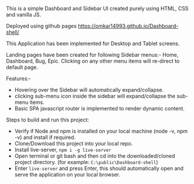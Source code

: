 This is a simple Dashboard and Sidebar UI created purely using HTML, CSS and vanilla JS.

Deployed using github pages  https://omkar14993.github.io/Dashboard-shell/

This Application has been implemented for Desktop and Tablet screens.

Landing pages have been created for following Sidebar menus:- Home, Dashboard, Bug, Epic.
Clicking on any other menu items will re-direct to default page.

Features:-
 - Hovering over the Sidebar will automatically expand/collapse.
 - clicking  sub-menu icon inside the sidebar will expand/collapse the sub-menu items.
 - Basic SPA javascript router is implemented to render dynamic content.



Steps to build and run this project:
- Verify if Node and npm is installed on your local machine (node -v, npm -v) and install if    required.
- Clone/Download this project into your local repo.
-  Install live-server, `npm i -g live-server`
- Open terminal or git bash and then cd into the downloaded/cloned project directory. (for example: `C:\public\Dashboard-shell`)
- Enter `live-server` and press Enter, this should automatically open and serve the application on your local browser.


